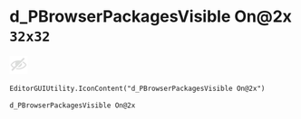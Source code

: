 # d_PBrowserPackagesVisible On@2x `32x32`
<img src="/img/d_PBrowserPackagesVisible%20On@2x.png" width=32 height=32>

``` CSharp
EditorGUIUtility.IconContent("d_PBrowserPackagesVisible On@2x")
```
```
d_PBrowserPackagesVisible On@2x
```
